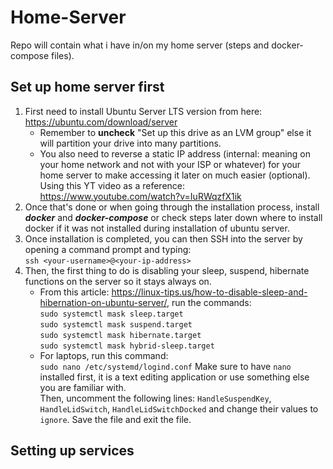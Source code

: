 # Home-Server
Repo will contain what i have in/on my home server (steps and docker-compose files).



## Set up home server first
1. First need to install Ubuntu Server LTS version from here: https://ubuntu.com/download/server
     - Remember to **uncheck** "Set up this drive as an LVM group" else it will partition your drive into many partitions.
     - You also need to reverse a static IP address (internal: meaning on your home network and not with your ISP or whatever) for your home server to make accessing it later on much easier (optional). Using this YT video as a reference: https://www.youtube.com/watch?v=IuRWqzfX1ik
2. Once that's done or when going through the installation process, install ***docker*** and ***docker-compose*** or check steps later down where to install docker if it was not installed during installation of ubuntu server.
3. Once installation is completed, you can then SSH into the server by opening a command prompt and typing:<br/>
   `ssh <your-username>@<your-ip-address>`
4. Then, the first thing to do is disabling your sleep, suspend, hibernate functions on the server so it stays always on.
   - From this article: https://linux-tips.us/how-to-disable-sleep-and-hibernation-on-ubuntu-server/, run the commands:<br/>
     `sudo systemctl mask sleep.target`<br/>
     `sudo systemctl mask suspend.target`<br/>
     `sudo systemctl mask hibernate.target`<br/>
     `sudo systemctl mask hybrid-sleep.target`<br/>
   - For laptops, run this command:<br/>
     `sudo nano /etc/systemd/logind.conf` Make sure to have `nano` installed first, it is a text editing application or use something else you are familiar with.<br/>
     Then, uncomment the following lines: `HandleSuspendKey`, `HandleLidSwitch`, `HandleLidSwitchDocked` and change their values to `ignore`. Save the file and exit the file.



## Setting up services

